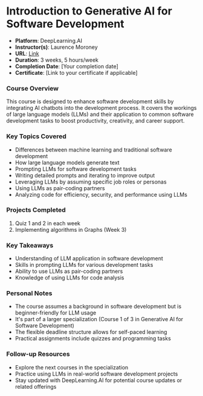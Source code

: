 # Introduction to Generative AI for Software Development

- **Platform**: DeepLearning.AI
- **Instructor(s)**: Laurence Moroney
- **URL**: [Link](https://www.coursera.org/learn/introduction-to-generative-ai-for-software-development)
- **Duration**: 3 weeks, 5 hours/week
- **Completion Date**: [Your completion date]
- **Certificate**: [Link to your certificate if applicable]

### Course Overview

This course is designed to enhance software development skills by integrating AI chatbots into the development process. It covers the workings of large language models (LLMs) and their application to common software development tasks to boost productivity, creativity, and career support.

### Key Topics Covered

- Differences between machine learning and traditional software development
- How large language models generate text
- Prompting LLMs for software development tasks
- Writing detailed prompts and iterating to improve output
- Leveraging LLMs by assuming specific job roles or personas
- Using LLMs as pair-coding partners
- Analyzing code for efficiency, security, and performance using LLMs

### Projects Completed

1. Quiz 1 and 2 in each week
2. Implementing algorithms in Graphs (Week 3)

### Key Takeaways

- Understanding of LLM application in software development
- Skills in prompting LLMs for various development tasks
- Ability to use LLMs as pair-coding partners
- Knowledge of using LLMs for code analysis

### Personal Notes

- The course assumes a background in software development but is beginner-friendly for LLM usage
- It's part of a larger specialization (Course 1 of 3 in Generative AI for Software Development)
- The flexible deadline structure allows for self-paced learning
- Practical assignments include quizzes and programming tasks

### Follow-up Resources

- Explore the next courses in the specialization
- Practice using LLMs in real-world software development projects
- Stay updated with DeepLearning.AI for potential course updates or related offerings